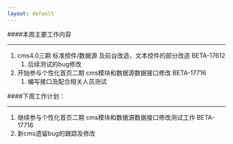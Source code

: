 ```yaml
---
layout: default
---
```


####本周主要工作内容

-----------

1. cms4.0三期 标准控件/数据源 及前台改造，文本控件的部分改造 BETA-17612
    1. 后续测试的bug修改
2. 开始参与个性化首页二期 cms模块和数据源数据接口修改 BETA-17716
	1. 编写接口及配合相关人员测试

####下周工作计划：

----------

1. 继续参与个性化首页二期 cms模块和数据源数据接口修改测试工作 BETA-17716
2. 新cms遗留bug的跟踪及修改

